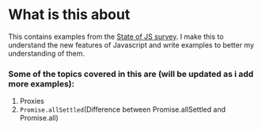 # What is this about

This contains examples from the [State of JS survey](https://survey.devographics.com/survey/state-of-js/2022/read-only/1). I make this to understand
the new features of Javascript and write examples to better my understanding of them.

### Some of the topics covered in this are (will be updated as i add more examples):

1. Proxies
2. ```Promise.allSettled```(Difference between Promise.allSettled and Promise.all)

